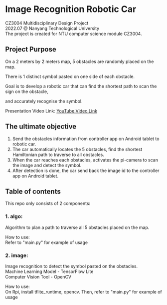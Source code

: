 # Image Recognition Robotic Car

CZ3004 Multidisciplinary Design Project<br/>
2022.07 @ Nanyang Technological University<br/>
The project is created for NTU computer science module CZ3004.

## Project Purpose

On a 2 meters by 2 meters map, 5 obstacles are randomly placed on the map.<br/>

There is 1 distinct symbol pasted on one side of each obstacle.<br/>

Goal is to develop a robotic car that can find the shortest path to scan the sign on the obstacle, <br/>

and accurately recognise the symbol.

Presentation Video Link: [YouTube Video Link](https://www.youtube.com/watch?v=k-RgcFn8MNQ)

## The ultimate objective

1. Send the obstacles information from controller app on Android tablet to robotic car.<br/>
2. The car automatically locates the 5 obstacles, find the shortest Hamiltonian path to traverse to all obstacles.<br/>
3. When the car reaches each obstacles, activates the pi-camera to scan the image and detect the symbol.<br/>
4. After detection is done, the car send back the image id to the controller app on Android tablet.


## Table of contents

This repo only consists of 2 components:

### 1. algo:
Algorithm to plan a path to traverse all 5 obstacles placed on the map.<br/>

How to use: <br/>
Refer to "main.py" for example of usage


### 2. image:
Image recognition to detect the symbol pasted on the obstacles.<br/>
Machine Learning Model - TensorFlow Lite<br/>
Computer Vision Tool - OpenCV<br/>

How to use:<br/>
On Rpi, install tflite_runtime, opencv. Then, refer to "main.py" for example of usage
